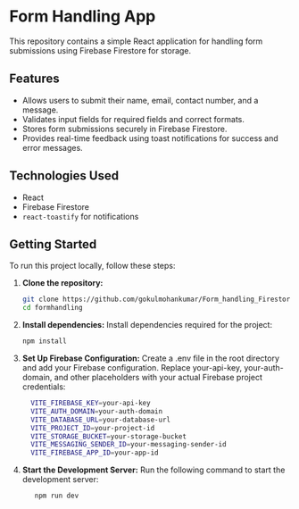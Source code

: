 # Form Handling App

This repository contains a simple React application for handling form submissions using Firebase Firestore for storage.

## Features

- Allows users to submit their name, email, contact number, and a message.
- Validates input fields for required fields and correct formats.
- Stores form submissions securely in Firebase Firestore.
- Provides real-time feedback using toast notifications for success and error messages.

## Technologies Used

- React
- Firebase Firestore
- `react-toastify` for notifications

## Getting Started

To run this project locally, follow these steps:

1. **Clone the repository:**

   ```bash
   git clone https://github.com/gokulmohankumar/Form_handling_Firestore.git
   cd formhandling
   ```

2. **Install dependencies:**
Install dependencies required for the project:
    ```bash
    npm install
    ```

3. **Set Up Firebase Configuration:**
Create a .env file in the root directory and add your Firebase configuration.<bt> Replace your-api-key, your-auth-domain, and other placeholders with your actual Firebase project credentials:<br>
    ```bash
      VITE_FIREBASE_KEY=your-api-key
      VITE_AUTH_DOMAIN=your-auth-domain
      VITE_DATABASE_URL=your-database-url
      VITE_PROJECT_ID=your-project-id
      VITE_STORAGE_BUCKET=your-storage-bucket
      VITE_MESSAGING_SENDER_ID=your-messaging-sender-id
      VITE_FIREBASE_APP_ID=your-app-id
   ```
4. **Start the Development Server:**
Run the following command to start the development server:
   ```bash
      npm run dev
   ```
